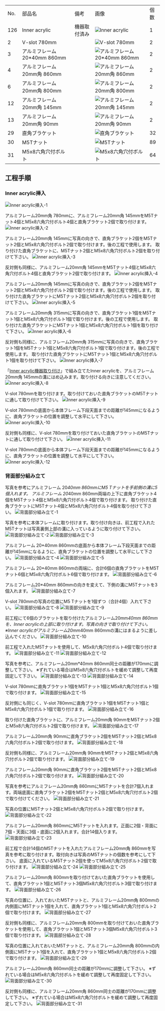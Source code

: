 <table class="packing-list">
    <tbody>
        <tr>
            <td>No.</td>
            <td>部品名</td>
            <td>備考</td>
            <td class="packing-img">画像</td>
            <td>個数</td>
        </tr>
        <tr>
            <td>126</td>
            <td>Inner acrylic</td>
            <td>機器取付済み</td>
            <td><img src="./images/04/011.jpg" alt="Inner acrylic"></td>
            <td>1</td>
        </tr>
        <tr>
            <td>2</td>
            <td>V-slot 780mm</td>
            <td></td>
            <td><img src="./images/packing/002.jpg" alt="V-slot 780mm"></td>
            <td>2</td>
        </tr>
        <tr>
            <td>3</td>
            <td>アルミフレーム20*40mm 860mm</td>
            <td></td>
            <td><img src="./images/packing/003.jpg" alt="アルミフレーム20*40mm 860mm"></td>
            <td>2</td>
        </tr>
        <tr>
            <td>4</td>
            <td>アルミフレーム20mm角 860mm</td>
            <td></td>
            <td><img src="./images/packing/004.jpg" alt="アルミフレーム20mm角 860mm"></td>
            <td>2</td>
        </tr>
        <tr>
            <td>6</td>
            <td>アルミフレーム20mm角 800mm</td>
            <td></td>
            <td><img src="./images/packing/006.jpg" alt="アルミフレーム20mm角 800mm"></td>
            <td>2</td>
        </tr>
        <tr>
            <td>12</td>
            <td>アルミフレーム20mm角 145mm</td>
            <td></td>
            <td><img src="./images/packing/012.jpg" alt="アルミフレーム20mm角 145mm"></td>
            <td>2</td>
        </tr>
        <tr>
            <td>13</td>
            <td>アルミフレーム20mm角 90mm</td>
            <td></td>
            <td><img src="./images/packing/013.jpg" alt="アルミフレーム20mm角 90mm"></td>
            <td>2</td>
        </tr>
        <tr>
            <td>29</td>
            <td>直角ブラケット</td>
            <td></td>
            <td><img src="./images/packing/029.jpg" alt="直角ブラケット"></td>
            <td>32</td>
        </tr>
        <tr>
            <td>30</td>
            <td>M5Tナット</td>
            <td></td>
            <td><img src="./images/packing/030.jpg" alt="M5Tナット"></td>
            <td>89</td>
        </tr>
        <tr>
            <td>31</td>
            <td>M5x8六角穴付ボルト</td>
            <td></td>
            <td><img src="./images/packing/031.jpg" alt="M5x8六角穴付ボルト"></td>
            <td>64</td>
        </tr>
    </tbody>
</table>

## 工程手順

### Inner acrylic挿入
<img src="./images/07/001.jpg" alt="Inner acrylic挿入-1">

アルミフレーム20mm角 780mmに、アルミフレーム20mm角 145mmをM5Tナット4個とM5x8六角穴付ボルト4個と直角ブラケット2個で取り付けます。
<img src="./images/07/002.jpg" alt="Inner acrylic挿入-2">

アルミフレーム20mm角 145mmに写真の向きで、直角ブラケット2個をM5Tナット2個とM5x8六角穴付ボルト2個で取り付けます。後の工程で使用します。
取り付けた直角ブラケットに、M5Tナット2個とM5x8六角穴付ボルト2個を取り付けて下さい。
<img src="./images/07/003.jpg" alt="Inner acrylic挿入-3">

反対側も同様に、アルミフレーム20mm角 145mmをM5Tナット4個とM5x8六角穴付ボルト4個と直角ブラケット2個で取り付けます。
<img src="./images/07/004.jpg" alt="Inner acrylic挿入-4">

アルミフレーム20mm角 145mmに写真の向きで、直角ブラケット2個をM5Tナット2個とM5x8六角穴付ボルト2個で取り付けます。後の工程で使用します。
取り付けた直角ブラケットにM5Tナット2個とM5x8六角穴付ボルト2個を取り付けて下さい。
<img src="./images/07/005.jpg" alt="Inner acrylic挿入-5">

アルミフレーム20mm角 315mmに写真の向きで、直角ブラケット1個をM5Tナット1個とM5x8六角穴付ボルト1個で取り付けます。後の工程で使用します。
取り付けた直角ブラケットにM5Tナット1個とM5x8六角穴付ボルト1個を取り付けて下さい。
<img src="./images/07/006.jpg" alt="Inner acrylic挿入-6">

反対側も同様に、アルミフレーム20mm角 315mmに写真の向きで、直角ブラケット1個をM5Tナット1個とM5x8六角穴付ボルト1個で取り付けます。後の工程で使用します。
取り付けた直角ブラケットにM5Tナット1個とM5x8六角穴付ボルト1個を取り付けて下さい。
<img src="./images/07/007.jpg" alt="Inner acrylic挿入-7">

「[Inner acrylic機器取り付け](/manual/fabool-laser-co2-ver4-inner-acrylic-assembly/)」で組み立てたInner acrylicを、アルミフレーム20mm角 145mmの溝にはめ込みます。取り付ける向きに注意してください。
<img src="./images/07/008.jpg" alt="Inner acrylic挿入-8">

V-slot 780mmを取り付けます。取り付けておいた直角ブラケットのM5Tナットに通して取り付けて下さい。
<img src="./images/07/009.jpg" alt="Inner acrylic挿入-9">

V-slot 780mmの底面から本体フレーム下段天面までの距離が145mmになるように、直角ブラケットの位置を調整して水平にして下さい。
<img src="./images/07/010.jpg" alt="Inner acrylic挿入-10">

反対側も同様に、V-slot 780mmを取り付けておいた直角ブラケットのM5Tナットに通して取り付けて下さい。
<img src="./images/07/011.jpg" alt="Inner acrylic挿入-11">

V-slot 780mmの底面から本体フレーム下段天面までの距離が145mmになるように、直角ブラケットの位置を調整して水平にして下さい。
<img src="./images/07/012.jpg" alt="Inner acrylic挿入-12">

### 背面部分組み立て
写真を参考にアルミフレーム 20*40mm 860mmにM5 Tナットを手前側の溝に5個入れます。
アルミフレーム 20*40mm 860mm両端の上下に直角ブラケット4個をM5Tナット4個とM5x8六角穴付ボルト4個で取り付けます。
取り付けた直角ブラケットにM5Tナット4個とM5x8六角穴付ボルト4個を取り付けて下さい。
<img src="./images/07/013.jpg" alt="背面部分組み立て-1">

写真を参考に本体フレームに取り付けます。取り付け向きは、前工程で入れたM5Tナットは写真裏側上部の溝に入っているように取り付けて下さい。
<img src="./images/07/014.jpg" alt="背面部分組み立て-2">
<img src="./images/07/015.jpg" alt="背面部分組み立て-3">

アルミフレーム 20*40mm 860mmの底面から本体フレーム下段天面までの距離が145mmになるように、直角ブラケットの位置を調整して水平にして下さい。
<img src="./images/07/016.jpg" alt="背面部分組み立て-4">
<img src="./images/07/017.jpg" alt="背面部分組み立て-5">

アルミフレーム 20*40mm 860mmの両端に、合計6個の直角ブラケットをM5Tナット6個とM5x8六角穴付ボルト6個で取り付けます。
<img src="./images/07/018.jpg" alt="背面部分組み立て-6">

アルミフレーム20*40mm 860mmの向きを変えて、下側の溝にM5Tナットを3個入れます。
<img src="./images/07/019.jpg" alt="背面部分組み立て-7">

V-slot 780mmの写真の位置にM5 Tナットを1個ずつ（合計4個）入れて下さい。
<img src="./images/07/020.jpg" alt="背面部分組み立て-8">
<img src="./images/07/021.jpg" alt="背面部分組み立て-9">

前工程にて6個のブラケットを取り付けたアルミフレーム20mm*40mm 860mmを、Inner acrylicの上部に取り付けます。写真の向きで取り付けて下さい。
※Inner acrylicがアルミフレーム20mm*40mm 860mmの溝にはまるように差し込んでください。
<img src="./images/07/022.jpg" alt="背面部分組み立て-10">

前工程で入れたM5Tナットを使用して、M5x8六角穴付ボルト4個で取り付けます。
<img src="./images/07/023.jpg" alt="背面部分組み立て-11">
<img src="./images/07/024.jpg" alt="背面部分組み立て-12">

写真を参考に、アルミフレーム20mm*40mm 860mm同士の距離が170mmに調整して下さい。
※ずれている場合はM5x8六角穴付ボルトを緩めて調整して再度固定して下さい。
<img src="./images/07/025.jpg" alt="背面部分組み立て-13">
<img src="./images/07/025.jpg" alt="背面部分組み立て-14">

V-slot 780mmに直角ブラケット1個をM5Tナット1個とM5x8六角穴付ボルト1個で取り付けます。
<img src="./images/07/027.jpg" alt="背面部分組み立て-15">

反対側にも同じく、V-slot 780mmに直角ブラケット1個をM5Tナット1個とM5x8六角穴付ボルト1個で取り付けます。
<img src="./images/07/028.jpg" alt="背面部分組み立て-16">

取り付けた直角ブラケットに、アルミフレーム20mm角 90mmをM5Tナット2個とM5x8六角穴付ボルト2個で取り付けます。
<img src="./images/07/029.jpg" alt="背面部分組み立て-17">

アルミフレーム20mm角 90mmに直角ブラケット2個をM5Tナット2個とM5x8六角穴付ボルト2個で取り付けます。
<img src="./images/07/030.jpg" alt="背面部分組み立て-18">

反対側も同様に、アルミフレーム20mm角 90mmをM5Tナット2個とM5x8六角穴付ボルト2個で取り付けます。
<img src="./images/07/031.jpg" alt="背面部分組み立て-19">

アルミフレーム20mm角 90mmに直角ブラケット2個をM5Tナット2個とM5x8六角穴付ボルト2個で取り付けます。
<img src="./images/07/032.jpg" alt="背面部分組み立て-20">

写真を参考にアルミフレーム20mm角 860mmにM5Tナットを合計7個入れます。両端底面に直角ブラケット2個をM5Tナット2個とM5x8六角穴付ボルト2個で取り付けてください。
<img src="./images/07/033.jpg" alt="背面部分組み立て-21">

写真の位置にM5Tナット2個とM5x8六角穴付ボルト2個で取り付けます。
<img src="./images/07/034.jpg" alt="背面部分組み立て-22">

アルミフレーム20mm角 860mmにM5Tナットを入れます。正面に2個・背面に7個・天面に3個・底面に2個入れます。合計14個入ります。
<img src="./images/07/035.jpg" alt="背面部分組み立て-23">

前工程で合計14個のM5Tナットを入れたアルミフレーム20mm角 860mmを写真を参考に取り付けます。取付向きは写真のM5Tナットの個数を参考にして下さい。
底面に入れているM5Tナット2個を使ってM5x8六角穴付ボルト2個で取り付けます。
<img src="./images/07/036.jpg" alt="背面部分組み立て-24">
<img src="./images/07/037.jpg" alt="背面部分組み立て-25">

アルミフレーム20mm角 800mmを取り付けておいた直角ブラケットを使用して、直角ブラケット1個とM5Tナット3個M5x8六角穴付ボルト3個で取り付けます。
<img src="./images/07/038.jpg" alt="背面部分組み立て-26">

写真の位置に、入れておいたM5Tナットと、アルミフレーム20mm角 800mmの内側面にM5Tナット1個を入れて、直角ブラケット1個とM5x8六角穴付ボルト2個で取り付けます。
<img src="./images/07/039.jpg" alt="背面部分組み立て-27">

反対側も同様に、アルミフレーム20mm角 800mmを取り付けておいた直角ブラケットを使用して、直角ブラケット1個とM5Tナット3個M5x8六角穴付ボルト3個で取り付けます。
<img src="./images/07/040.jpg" alt="背面部分組み立て-28">

写真の位置に入れておいたM5Tナットと、アルミフレーム20mm角 800mmの内側面にM5Tナット1個を入れて、直角ブラケット1個とM5x8六角穴付ボルト2個で取り付けます。
<img src="./images/07/041.jpg" alt="背面部分組み立て-29">

アルミフレーム20mm角 860mm同士の距離が170mmに調整して下さい。
※ずれている場合はM5x8六角穴付ボルトを緩めて調整して再度固定して下さい。
<img src="./images/07/042.jpg" alt="背面部分組み立て-30">

反対側も同様に、アルミフレーム20mm角 860mm同士の距離が170mmに調整して下さい。
※ずれている場合はM5x8六角穴付ボルトを緩めて調整して再度固定して下さい。
<img src="./images/07/043.jpg" alt="背面部分組み立て-31">
